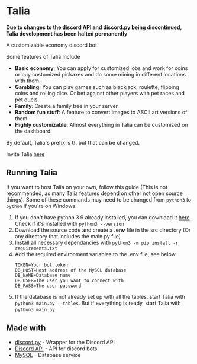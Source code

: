 # Talia
**Due to changes to the discord API and discord.py being discontinued, Talia development has been halted permanently**

A customizable economy discord bot

Some features of Talia include
- **Basic economy**: You can apply for customized jobs and work for coins or buy customized pickaxes and do some mining in different locations with them.
- **Gambling**: You can play games such as blackjack, roulette, flipping coins and rolling dice. Or bet against other players with pet races and pet duels.
- **Family**: Create a family tree in your server.
- **Random fun stuff**: A feature to convert images to ASCII art versions of them.
- **Highly customizable**: Almost everything in Talia can be customized on the dashboard.

By default, Talia's prefix is **t!**, but that can be changed.

Invite Talia [here](https://discord.com/api/oauth2/authorize?client_id=840430636422266910&permissions=260852673617&scope=bot)

## Running Talia
If you want to host Talia on your own, follow this guide (This is not recommended, as many Talia features depend on other not open source things). Some of these commands may need to be changed from `python3` to `python` if you're on Windows.

1. If you don't have python 3.9 already installed, you can download it [here](https://www.python.org/downloads/). Check if it's installed with `python3 --version`
2. Download the source code and create a **.env** file in the src directory (Or any directory that includes the main.py file)
3. Install all necessary dependancies with `python3 -m pip install -r requirements.txt`
4. Add the required environment variables to the .env file, see below
   ```
   TOKEN=Your bot token
   DB_HOST=Host address of the MySQL database
   DB_NAME=Database name
   DB_USER=The user you want to connect with
   DB_PASS=The user password
   ```
5. If the database is not already set up with all the tables, start Talia with `python3 main.py --tables`. But if everything is ready, start Talia with `python3 main.py`

## Made with
- [discord.py](https://github.com/Rapptz/discord.py) - Wrapper for the Discord API
- [Discord API](https://discord.com/developers/docs/intro) - API for discord bots
- [MySQL](https://www.mysql.com/) - Database service
